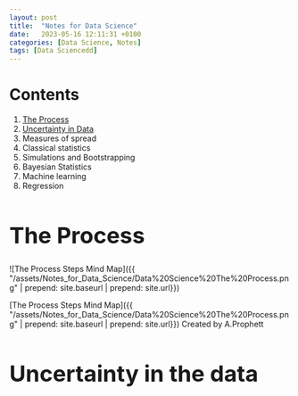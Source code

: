```yaml
---
layout: post
title:  "Notes for Data Science"
date:   2023-05-16 12:11:31 +0100
categories: [Data Science, Notes]
tags: [Data Sciencedd]
---
```

# Contents
1. [The Process](#theprocessheading)
2. [Uncertainty in Data](#UncertaintyinDataheading)
3. Measures of spread
4. Classical statistics
5. Simulations and Bootstrapping
6. Bayesian Statistics
7. Machine learning
8. Regression

<h1 id="theprocessheading" style="font-size:40px">The Process</h1>
![The Process Steps Mind Map]({{ "/assets/Notes_for_Data_Science/Data%20Science%20The%20Process.png" | prepend: site.baseurl | prepend: site.url}})

[The Process Steps Mind Map]({{ "/assets/Notes_for_Data_Science/Data%20Science%20The%20Process.png" | prepend: site.baseurl | prepend: site.url}}) Created by A.Prophett
<h1 id="UncertaintyinDataheading" style="font-size:40px">Uncertainty in the data</h1>
